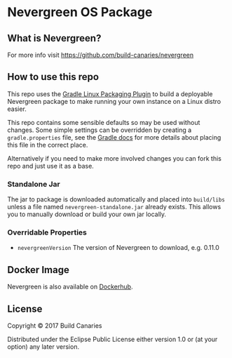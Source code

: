 # Nevergreen OS Package

## What is Nevergreen?

For more info visit https://github.com/build-canaries/nevergreen

## How to use this repo

This repo uses the [Gradle Linux Packaging Plugin](https://github.com/nebula-plugins/gradle-ospackage-plugin) to build a 
deployable Nevergreen package to make running your own instance on a Linux distro easier.

This repo contains some sensible defaults so may be used without changes. Some simple settings can be overridden by 
creating a `gradle.properties` file, see the [Gradle docs](https://docs.gradle.org/current/userguide/build_environment.html) 
for more details about placing this file in the correct place. 

Alternatively if you need to make more involved changes you can fork this repo and just use it as a base.

### Standalone Jar

The jar to package is downloaded automatically and placed into `build/libs` unless a file named `nevergreen-standalone.jar` 
already exists. This allows you to manually download or build your own jar locally.

### Overridable Properties

- `nevergreenVersion`
  The version of Nevergreen to download, e.g. 0.11.0

## Docker Image

Nevergreen is also available on [Dockerhub](https://registry.hub.docker.com/u/buildcanariesteam/nevergreen/).

## License

Copyright © 2017 Build Canaries

Distributed under the Eclipse Public License either version 1.0 or (at your option) any later version.